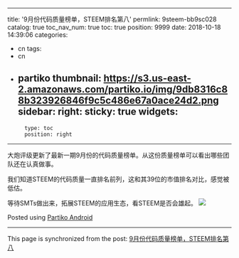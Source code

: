 
---
title: '9月份代码质量榜单，STEEM排名第八'
permlink: 9steem-bb9sc028
catalog: true
toc_nav_num: true
toc: true
position: 9999
date: 2018-10-18 14:39:06
categories:
- cn
tags:
- cn
- partiko
thumbnail: https://s3.us-east-2.amazonaws.com/partiko.io/img/9db8316c88b323926846f9c5c486e67a0ace24d2.png
sidebar:
    right:
        sticky: true
widgets:
    -
        type: toc
        position: right
---


大炮评级更新了最新一期9月份的代码质量榜单。从这份质量榜单可以看出哪些团队还在认真做事。

我们知道STEEM的代码质量一直排名前列，这和其39位的市值排名对比，感觉被低估。

等待SMTs做出来，拓展STEEM的应用生态，看STEEM是否会雄起。
![](https://s3.us-east-2.amazonaws.com/partiko.io/img/9db8316c88b323926846f9c5c486e67a0ace24d2.png)

Posted using [Partiko Android](https://steemit.com/@partiko-android)

- - -

This page is synchronized from the post: [9月份代码质量榜单，STEEM排名第八](https://steemit.com/@yellowbird/9steem-bb9sc028)
